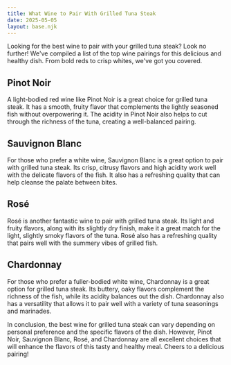 ```yaml
---
title: What Wine to Pair With Grilled Tuna Steak
date: 2025-05-05
layout: base.njk
---
```


Looking for the best wine to pair with your grilled tuna steak? Look no further! We've compiled a list of the top wine pairings for this delicious and healthy dish. From bold reds to crisp whites, we've got you covered.

## Pinot Noir

A light-bodied red wine like Pinot Noir is a great choice for grilled tuna steak. It has a smooth, fruity flavor that complements the lightly seasoned fish without overpowering it. The acidity in Pinot Noir also helps to cut through the richness of the tuna, creating a well-balanced pairing.

## Sauvignon Blanc

For those who prefer a white wine, Sauvignon Blanc is a great option to pair with grilled tuna steak. Its crisp, citrusy flavors and high acidity work well with the delicate flavors of the fish. It also has a refreshing quality that can help cleanse the palate between bites.

## Rosé

Rosé is another fantastic wine to pair with grilled tuna steak. Its light and fruity flavors, along with its slightly dry finish, make it a great match for the light, slightly smoky flavors of the tuna. Rosé also has a refreshing quality that pairs well with the summery vibes of grilled fish.

## Chardonnay

For those who prefer a fuller-bodied white wine, Chardonnay is a great option for grilled tuna steak. Its buttery, oaky flavors complement the richness of the fish, while its acidity balances out the dish. Chardonnay also has a versatility that allows it to pair well with a variety of tuna seasonings and marinades.

In conclusion, the best wine for grilled tuna steak can vary depending on personal preference and the specific flavors of the dish. However, Pinot Noir, Sauvignon Blanc, Rosé, and Chardonnay are all excellent choices that will enhance the flavors of this tasty and healthy meal. Cheers to a delicious pairing!